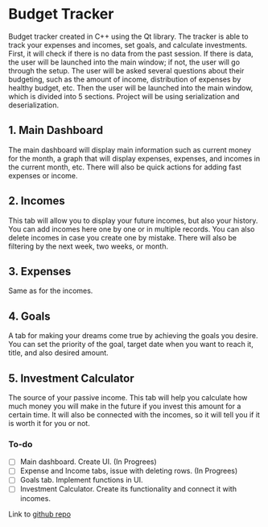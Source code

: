 # Budget Tracker

Budget tracker created in C++ using the Qt library. The tracker is able to track your expenses and incomes, set goals, and calculate investments. First, it will check if there is no data from the past session. If there is data, the user will be launched into the main window; if not, the user will go through the setup. The user will be asked several questions about their budgeting, such as the amount of income, distribution of expenses by healthy budget, etc. Then the user will be launched into the main window, which is divided into 5 sections. Project will be using serialization and deserialization.

## 1. Main Dashboard

The main dashboard will display main information such as current money for the month, a graph that will display expenses, expenses, and incomes in the current month, etc. There will also be quick actions for adding fast expenses or income.

## 2. Incomes

This tab will allow you to display your future incomes, but also your history. You can add incomes here one by one or in multiple records. You can also delete incomes in case you create one by mistake. There will also be filtering by the next week, two weeks, or month.

## 3. Expenses

Same as for the incomes.

## 4. Goals

A tab for making your dreams come true by achieving the goals you desire. You can set the priority of the goal, target date when you want to reach it, title, and also desired amount.

## 5. Investment Calculator

The source of your passive income. This tab will help you calculate how much money you will make in the future if you invest this amount for a certain time. It will also be connected with the incomes, so it will tell you if it is worth it for you or not.

### To-do

- [ ] Main dashboard. Create UI. (In Progrees)
- [ ] Expense and Income tabs, issue with deleting rows. (In Progrees)
- [ ] Goals tab. Implement functions in UI.
- [ ] Investment Calculator. Create its functionality and connect it with incomes. <br>

Link to [github repo](https://github.com/Kudl1k/cpp-vsb/tree/main/budget-tracker)